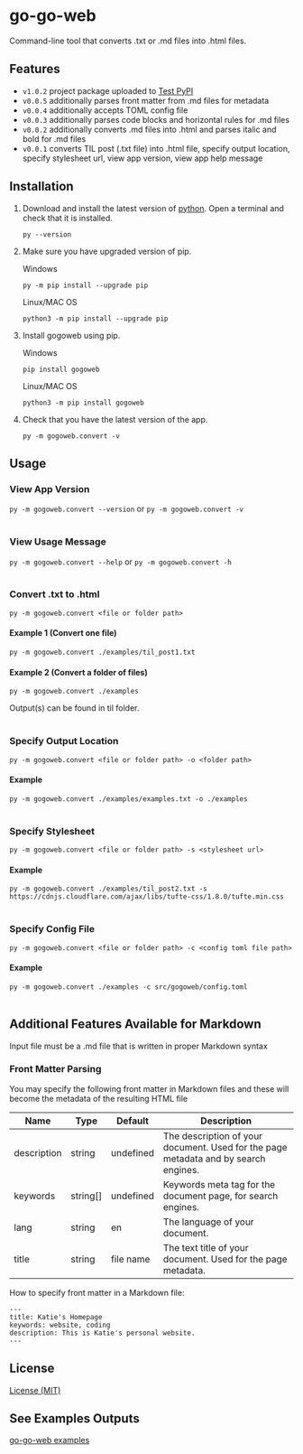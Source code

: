 # go-go-web

Command-line tool that converts .txt or .md files into .html files.

## Features

- `v1.0.2` project package uploaded to [Test PyPI](https://pypi.org/project/gogoweb/)
- `v0.0.5` additionally parses front matter from .md files for metadata
- `v0.0.4` additionally accepts TOML config file
- `v0.0.3` additionally parses code blocks and horizontal rules for .md files
- `v0.0.2` additionally converts .md files into .html and parses italic and bold for .md files
- `v0.0.1` converts TIL post (.txt file) into .html file, specify output location, specify stylesheet url, view app version, view app help message

## Installation

1. Download and install the latest version of [python](https://www.python.org/downloads/). Open a terminal and check that it is installed.

   `py --version`

2. Make sure you have upgraded version of pip.

   Windows
   ```
   py -m pip install --upgrade pip
   ```

   Linux/MAC OS
   ```
   python3 -m pip install --upgrade pip
   ```

3. Install gogoweb using pip.

   Windows
   ```
   pip install gogoweb
   ```

   Linux/MAC OS
   ```
   python3 -m pip install gogoweb
   ```

4. Check that you have the latest version of the app.

   `py -m gogoweb.convert -v`

## Usage

### View App Version

`py -m gogoweb.convert --version` or `py -m gogoweb.convert -v`
</br></br>

### View Usage Message

`py -m gogoweb.convert --help` or `py -m gogoweb.convert -h`
</br></br>

### Convert .txt to .html

`py -m gogoweb.convert <file or folder path>`

#### Example 1 (Convert one file)
`py -m gogoweb.convert ./examples/til_post1.txt`

#### Example 2 (Convert a folder of files)
`py -m gogoweb.convert ./examples`

Output(s) can be found in til folder.
</br></br>

### Specify Output Location

`py -m gogoweb.convert <file or folder path> -o <folder path>`

#### Example
`py -m gogoweb.convert ./examples/examples.txt -o ./examples`
</br></br>

### Specify Stylesheet

`py -m gogoweb.convert <file or folder path> -s <stylesheet url>`

#### Example
`py -m gogoweb.convert ./examples/til_post2.txt -s https://cdnjs.cloudflare.com/ajax/libs/tufte-css/1.8.0/tufte.min.css`
</br></br>

### Specify Config File

`py -m gogoweb.convert <file or folder path> -c <config toml file path>`

#### Example
`py -m gogoweb.convert ./examples -c src/gogoweb/config.toml`
</br></br>

## Additional Features Available for Markdown

Input file must be a .md file that is written in proper Markdown syntax

### Front Matter Parsing

You may specify the following front matter in Markdown files and these will become the metadata of the resulting HTML file

| **Name**    | **Type** | **Default** | **Description**                                                                     |
|-------------|----------|-------------|-------------------------------------------------------------------------------------|
| description | string   | undefined   | The description of your document. Used for the page metadata and by search engines. |
| keywords    | string[] | undefined   | Keywords meta tag for the document page, for search engines.                        |
| lang        | string   | en          | The language of your document.                                                      |
| title       | string   | file name   | The text title of your document. Used for the page metadata.                        |

How to specify front matter in a Markdown file:

```
---
title: Katie's Homepage
keywords: website, coding
description: This is Katie's personal website.
---
```

## License

[License (MIT)](LICENSE.md)

## See Examples Outputs

[go-go-web examples](https://kliu57.github.io/gogoweb/)
